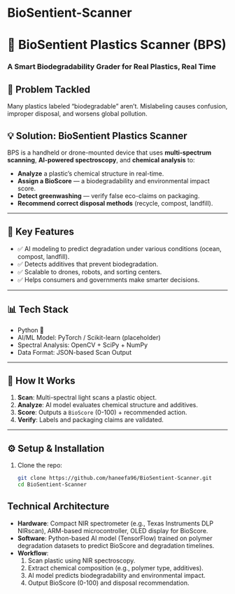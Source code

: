 # BioSentient-Scanner
# 🧪 BioSentient Plastics Scanner (BPS)

### A Smart Biodegradability Grader for Real Plastics, Real Time

## 🚀 Problem Tackled

Many plastics labeled “biodegradable” aren’t. Mislabeling causes confusion, improper disposal, and worsens global pollution.

## 💡 Solution: BioSentient Plastics Scanner

BPS is a handheld or drone-mounted device that uses **multi-spectrum scanning**, **AI-powered spectroscopy**, and **chemical analysis** to:

- **Analyze** a plastic’s chemical structure in real-time.
- **Assign a BioScore** — a biodegradability and environmental impact score.
- **Detect greenwashing** — verify false eco-claims on packaging.
- **Recommend correct disposal methods** (recycle, compost, landfill).

---

## 🎯 Key Features

- ✅ AI modeling to predict degradation under various conditions (ocean, compost, landfill).
- ✅ Detects additives that prevent biodegradation.
- ✅ Scalable to drones, robots, and sorting centers.
- ✅ Helps consumers and governments make smarter decisions.

---

## 📊 Tech Stack

- Python 🐍
- AI/ML Model: PyTorch / Scikit-learn (placeholder)
- Spectral Analysis: OpenCV + SciPy + NumPy
- Data Format: JSON-based Scan Output

---

## 🧠 How It Works

1. **Scan**: Multi-spectral light scans a plastic object.
2. **Analyze**: AI model evaluates chemical structure and additives.
3. **Score**: Outputs a `BioScore` (0-100) + recommended action.
4. **Verify**: Labels and packaging claims are validated.

---

## ⚙️ Setup & Installation

1. Clone the repo:
   ```bash
   git clone https://github.com/haneefa96/BioSentient-Scanner.git
   cd BioSentient-Scanner
## Technical Architecture
- **Hardware**: Compact NIR spectrometer (e.g., Texas Instruments DLP NIRscan), ARM-based microcontroller, OLED display for BioScore.
- **Software**: Python-based AI model (TensorFlow) trained on polymer degradation datasets to predict BioScore and degradation timelines.
- **Workflow**: 
  1. Scan plastic using NIR spectroscopy.
  2. Extract chemical composition (e.g., polymer type, additives).
  3. AI model predicts biodegradability and environmental impact.
  4. Output BioScore (0-100) and disposal recommendation.
